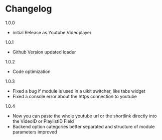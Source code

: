 # Changelog

1.0.0
- initial Release as Youtube Videoplayer

1.0.1
- Github Version updated loader

1.0.2
- Code optimization

1.0.3
- Fixed a bug if module is used in a uikit switcher, like tabs widget
- Fixed a console error about the https connection to youtube
          
1.0.4 
- Now you can paste the whole youtube url or the shortlink directly into the VideoID or PlaylistID Field
- Backend option categories better separated and structure of module parameters improved
